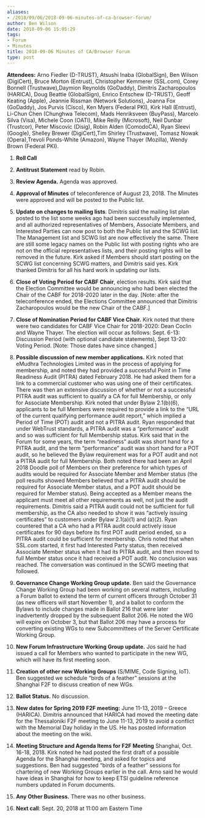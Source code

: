 ```yaml
---
aliases:
- /2018/09/06/2018-09-06-minutes-of-ca-browser-forum/
author: Ben Wilson
date: 2018-09-06 15:05:29
tags:
- Forum
- Minutes
title: 2018-09-06 Minutes of CA/Browser Forum
type: post
---
```


**Attendees:** Arno Fiedler (D-TRUST), Atsushi Inaba (GlobalSign), Ben Wilson (DigiCert), Bruce Morton (Entrust), Christopher Kemmerer (SSL.com), Corey Bonnell (Trustwave),Daymion Reynolds (GoDaddy), Dimitris Zacharopoulos (HARICA), Doug Beattie (GlobalSign), Enrico Entschew (D-TRUST), Geoff Keating (Apple), Jeannie Rissman (Network Solutions), Joanna Fox (GoDaddy), Jos Purvis (Cisco), Ken Myers (Federal PKI), Kirk Hall (Entrust), Li-Chun Chen (Chunghwa Telecom), Mads Henriksveen (BuyPass), Marcelo Silva (Visa), Michele Coon (OATI), Mike Reilly (Microsoft), Neil Dunbar (Trustcor), Peter Miscovic (Disig), Robin Alden (ComodoCA), Ryan Sleevi (Google), Shelley Brewer (DigiCert),Tim Shirley (Trustwave), Tomasz Nowak (Opera),Trevoli Ponds-White (Amazon), Wayne Thayer (Mozilla), Wendy Brown (Federal PKI).

1. **Roll Call**

1. **Antitrust Statement** read by Robin.

1. **Review Agenda.** Agenda was approved.

1. **Approval of Minutes** of teleconference of August 23, 2018. The Minutes were approved and will be posted to the Public list.

1. **Update on changes to mailing lists**. Dimitris said the mailing list plan posted to the list some weeks ago had been successfully implemented, and all authorized representatives of Members, Associate Members, and Interested Parties can now post to both the Public list and the SCWG list. The Management list and SCWG list are now effectively the same. There are still some legacy names on the Public list with posting rights who are not on the official representatives lists, and their posting rights will be removed in the future. Kirk asked if Members should start posting on the SCWG list concerning SCWG matters, and Dimitris said yes. Kirk thanked Dimitris for all his hard work in updating our lists.

1. **Close of Voting Period for CABF Chair**, election results. Kirk said that the Election Committee would be announcing who had been elected the Chair of the CABF for 2018-2020 later in the day. \[Note: after the teleconference ended, the Elections Committee announced that Dimitris Zacharopoulos would be the new Chair of the CABF.\]

1. **Close of Nomination Period for CABF Vice Chair.** Kirk noted that there were two candidates for CABF Vice Chair for 2018-2020: Dean Coclin and Wayne Thayer. The election will occur as follows: Sept. 6-13: Discussion Period (with optional candidate statements), Sept 13-20: Voting Period. \[Note: Those dates have since changed.\]

1. **Possible discussion of new member applications.** Kirk noted that eMudhra Technologies Limited was in the process of applying for membership, and noted they had provided a successful Point in Time Readiness Audit (PITRA) dated February 2018. He had asked them for a link to a commercial customer who was using one of their certificates.
   There was then an extensive discussion of whether or not a successful PITRA audit was sufficient to qualify a CA for full Membership, or only for Associate Membership. Kirk noted that under Bylaw 2.1(b)(6), applicants to be full Members were required to provide a link to the “URL of the current qualifying performance audit report,” which implied a Period of Time (POT) audit and not a PITRA audit. Ryan responded that under WebTrust standards, a PITRA audit was a “performance” audit and so was sufficient for full Membership status. Kirk said that in the Forum for some years, the term “readiness” audit was short hand for a PITRA audit, and the term “performance” audit was short hand for a POT audit, so he believed the Bylaw requirement was for a POT audit and not a PITRA audit for full Membership. Both noted there had been an April 2018 Doodle poll of Members on their preference for which types of audits would be required for Associate Member and Member status (the poll results showed Members believed that a PITRA audit should be required for Associate Member status, and a POT audit should be required for Member status). Being accepted as a Member means the applicant must meet all other requirements as well, not just the audit requirements.
   Dimitris said a PITRA audit could not be sufficient for full membership, as the CA also needed to show it was “actively issuing certificates” to customers under Bylaw 2.1(a)(1) and (a)(2). Ryan countered that a CA who had a PITRA audit could actively issue certificates for 90 days before its first POT audit period ended, so a PITRA audit could be sufficient for membership.
   Chris noted that when SSL.com started, it first had Interested Party status, then received Associate Member status when it had its PITRA audit, and then moved to full Member status once it had received a POT audit.
   No conclusion was reached. The conversation was continued in the SCWG meeting that followed.

1. **Governance Change Working Group update.** Ben said the Governance Change Working Group had been working on several matters, including a Forum ballot to extend the term of current officers through October 31 (as new officers will start November 1), and a ballot to conform the Bylaws to include changes made in Ballot 216 that were later inadvertently dropped by the subsequent Ballot 206. He noted the WG will expire on October 3, but that Ballot 206 may have a process for converting existing WGs to new Subcommittees of the Server Certificate Working Group.

1. **New Forum Infrastructure Working Group update.** Jos said he had issued a call for Members who wanted to participate in the new WG, which will have its first meeting soon.

1. **Creation of other new Working Groups** (S/MIME, Code Signing, IoT). Ben suggested we schedule “birds of a feather” sessions at the Shanghai F2F to discuss creation of new WGs.

1. **Ballot Status.** No discussion.

1. **New dates for Spring 2019 F2F meeting:** June 11-13, 2019 – Greece (HARICA). Dimitris announced that HARICA had moved the meeting date for the Thessaloniki F2F meeting to June 11-13, 2019 to avoid a conflict with the Memorial Day holiday in the US. He has posted information about the meeting on the wiki.

1. **Meeting Structure and Agenda Items for F2F Meeting** Shanghai, Oct. 16-18, 2018. Kirk noted he had posted the first draft of a possible Agenda for the Shanghai meeting, and asked for topics and suggestions. Ben had suggested “birds of a feather” sessions for chartering of new Working Groups earlier in the call. Arno said he would have ideas in Shanghai for how to keep ETSI guideline reference numbers updated in Forum documents.

1. **Any Other Business.** There was no other business.

1. **Next call**: Sept. 20, 2018 at 11:00 am Eastern Time